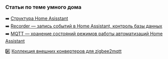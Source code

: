 ### Статьи по теме умного дома

:arrow_right: [Структура Home Asisstant](https://github.com/kvazis/training/tree/master/lessons/articles/structure)    
:arrow_right: [Recorder — запись событий в Home Assistant, контроль базы данных](https://github.com/kvazis/training/tree/master/lessons/articles/recorder)    
:arrow_right: [MQTT — хранение состояний режимов работы автоматизаций Home Assistant](https://github.com/kvazis/training/tree/master/lessons/articles/mqtt%20state)


:hash: [Коллекция внешних конвертеров для zigbee2mqtt](https://github.com/kvazis/training/tree/master/z2m_converters)